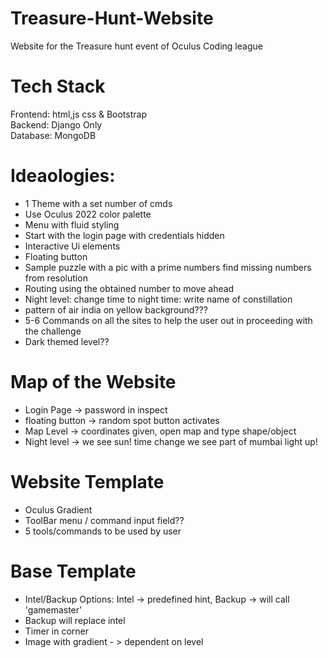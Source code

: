 # Treasure-Hunt-Website
Website for the Treasure hunt event of Oculus Coding league  

# Tech Stack    
Frontend:  html,js css & Bootstrap  
Backend:  Django Only  
Database:  MongoDB  

# Ideaologies:
- 1 Theme with a set number of cmds    
- Use Oculus 2022 color palette  
- Menu with fluid styling    
- Start with the login page with credentials hidden  
- Interactive Ui elements  
- Floating button    
- Sample puzzle with a pic with a prime numbers find missing numbers from resolution  
- Routing using the obtained number to move ahead  
- Night level: change time to night time: write name of constillation  
- pattern of air india on yellow background???  
- 5-6 Commands on all the sites to help the user out in proceeding with the challenge  
- Dark themed level??  

# Map of the Website   
- Login Page  ->  password in inspect  
- floating button  ->  random spot button activates  
- Map Level  -> coordinates given, open map and type shape/object  
- Night level ->  we see sun! time change we see part of mumbai light up!

# Website Template  
- Oculus Gradient  
- ToolBar menu / command input field??  
- 5 tools/commands to be used by user  

# Base Template  
- Intel/Backup Options: Intel -> predefined hint, Backup -> will call 'gamemaster'
- Backup will replace intel
- Timer in corner
- Image with gradient - > dependent on level
